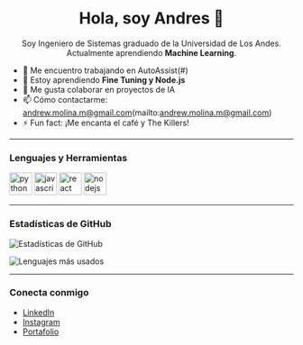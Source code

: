 <h1 align="center">Hola, soy Andres 👋</h1>

<p align="center">
  Soy Ingeniero de Sistemas graduado de la Universidad de Los Andes.  
  Actualmente aprendiendo <strong>Machine Learning</strong>.
</p>

- 🔭 Me encuentro trabajando en AutoAssist(#)
- 🌱 Estoy aprendiendo **Fine Tuning y Node.js**
- 🤔 Me gusta colaborar en proyectos de IA
- 📫 Cómo contactarme: andrew.molina.m@gmail.com(mailto:andrew.molina.m@gmail.com)
- ⚡ Fun fact: ¡Me encanta el café y The Killers!

---

### Lenguajes y Herramientas
<p align="left">
  <img src="https://cdn.jsdelivr.net/gh/devicons/devicon/icons/python/python-original.svg" alt="python" width="40" height="40"/>
  <img src="https://cdn.jsdelivr.net/gh/devicons/devicon/icons/javascript/javascript-original.svg" alt="javascript" width="40" height="40"/>
  <img src="https://cdn.jsdelivr.net/gh/devicons/devicon/icons/react/react-original.svg" alt="react" width="40" height="40"/>
  <img src="https://cdn.jsdelivr.net/gh/devicons/devicon/icons/nodejs/nodejs-original.svg" alt="nodejs" width="40" height="40"/>
  <!-- Agrega los que necesites -->
</p>

---

### Estadísticas de GitHub
<p>
  <img src="https://github-readme-stats.vercel.app/api?username=TU-USUARIO&show_icons=true&theme=radical" alt="Estadísticas de GitHub" />
</p>

<p>
  <img src="https://github-readme-stats.vercel.app/api/top-langs/?username=TU-USUARIO&layout=compact&theme=radical" alt="Lenguajes más usados" />
</p>

---

### Conecta conmigo
- [LinkedIn](https://www.linkedin.com/in/andresfelipemolinamahecha/)
- [Instagram](https://www.instagram.com/andresmolina.m/)
- [Portafolio](https://tuportafolio.com)
